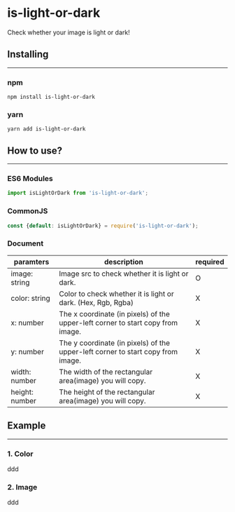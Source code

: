 # is-light-or-dark
Check whether your image is light or dark!

## Installing
---
### npm
```
npm install is-light-or-dark
```

### yarn
```
yarn add is-light-or-dark
```

## How to use?
---
### ES6 Modules
```javascript
import isLightOrDark from 'is-light-or-dark';
```

### CommonJS
```javascript
const {default: isLightOrDark} = require('is-light-or-dark');
```

### Document
| paramters 	| description 	| required 	|
|--------------	|-------------------------------------------------------------------------------------------------------------------------------------------------------------------------------------------------------------------------------------------------------------------------------------------------------------------------------------------------------------------------------------------------------	|----------	|
| image: string 	| Image src to check whether it is light or dark. 	| O 	|
| color: string 	| Color to check whether it is light or dark. (Hex, Rgb, Rgba) 	| X 	|
| x: number 	| The x coordinate (in pixels) of the upper-left corner to start copy from image. 	| X 	|
| y: number 	| The y coordinate (in pixels) of the upper-left corner to start copy from image. 	| X 	|
| width: number 	| The width of the rectangular area(image) you will copy. 	| X 	|
| height: number 	| The height of the rectangular area(image) you will copy. 	| X 	|

## Example
---
### 1. Color
ddd

### 2. Image
ddd